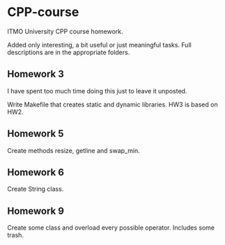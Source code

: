 # CPP-course
ITMO University CPP course homework.

Added only interesting, a bit useful or just meaningful tasks. Full descriptions are in the appropriate folders.

## Homework 3
I have spent too much time doing this just to leave it unposted.

Write Makefile that creates static and dynamic libraries. HW3 is based on HW2.

## Homework 5
Create methods resize, getline and swap_min.

## Homework 6
Create String class.

## Homework 9
Create some class and overload every possible operator. Includes some trash.
